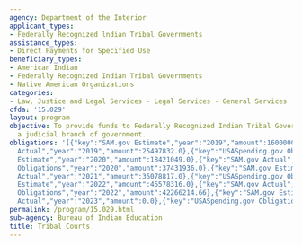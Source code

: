 ```yaml
---
agency: Department of the Interior
applicant_types:
- Federally Recognized lndian Tribal Governments
assistance_types:
- Direct Payments for Specified Use
beneficiary_types:
- American Indian
- Federally Recognized Indian Tribal Governments
- Native American Organizations
categories:
- Law, Justice and Legal Services - Legal Services - General Services
cfda: '15.029'
layout: program
objective: To provide funds to Federally Recognized Indian Tribal Governments to operate
  a judicial branch of government.
obligations: '[{"key":"SAM.gov Estimate","year":"2019","amount":16000000.0},{"key":"SAM.gov
  Actual","year":"2019","amount":25497832.0},{"key":"USASpending.gov Obligations","year":"2019","amount":34480215.32},{"key":"SAM.gov
  Estimate","year":"2020","amount":18421049.0},{"key":"SAM.gov Actual","year":"2020","amount":11557886.0},{"key":"USASpending.gov
  Obligations","year":"2020","amount":37431936.0},{"key":"SAM.gov Estimate","year":"2021","amount":8851610.09},{"key":"SAM.gov
  Actual","year":"2021","amount":35078817.0},{"key":"USASpending.gov Obligations","year":"2021","amount":36518397.2},{"key":"SAM.gov
  Estimate","year":"2022","amount":45578316.0},{"key":"SAM.gov Actual","year":"2022","amount":4114934.0},{"key":"USASpending.gov
  Obligations","year":"2022","amount":42266214.66},{"key":"SAM.gov Estimate","year":"2023","amount":5383904.0},{"key":"SAM.gov
  Actual","year":"2023","amount":0.0},{"key":"USASpending.gov Obligations","year":"2023","amount":39853472.79}]'
permalink: /program/15.029.html
sub-agency: Bureau of Indian Education
title: Tribal Courts
---
```

